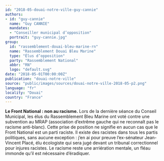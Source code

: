 ```yaml
---
id: "2018-05-douai-notre-ville-guy-cannie"
authors:
- id: "guy-cannie"
  name: "Guy CANNIE"
  mandates: 
  - "Conseiller municipal d’opposition"
  portrait: "guy-cannie.jpg"
group:
  id: "rassemblement-douai-bleu-marine-rn"
  name: "Rassemblement Douai Bleu Marine"
  type: "Élus d’opposition"
  party: "Rassemblement National"
  abbr: "RN"
  logo: "default.svg"
date: "2018-05-01T00:00:00Z"
publication: "douai-notre-ville"
source: "public/images/sources/douai-notre-ville-2018-05-p2.png"
language: "fr"
locality: "Douai"
country: "France"
---
```


**Le Front National : non au racisme.** Lors de la dernière séance du Conseil Municipal, les élus du Rassemblement Bleu Marine ont voté contre une subvention au MRAP (association d’extrême gauche qui ne reconnaît pas le racisme anti-blanc).
Cette prise de position ne signifie en aucun cas que le Front National est un parti raciste. Il existe des racistes dans tous les partis politiques, sans aucune exception : j’en ai pour preuve l’ex-sénateur Jean-Vincent Placé, élu écologiste qui sera jugé devant un tribunal correctionnel pour injures racistes.
Le racisme reste une arriération mentale, un fléau immonde qu’il est nécessaire d’éradiquer.
